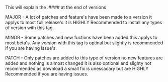 This will explain the .#### at the end of versions

MAJOR - A lot of patches and feature's have been made to a version it applys to most full release's it is HIGHLY Recommended to install any types of version with this tag.

MINOR - Some patches and new fuctions have been added this applys to most beta's. Any version with this tag is optinal but slightly is recommended if you are having issue's.

PATCH - Only patches are added to this type of version no new features are added and nothing is almost changed it is also optional and slighty not recommended as download a small fix is unessacary but are HIGHLY 
Recommended if you are having issues.
